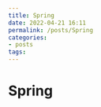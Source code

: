 ```yaml
---
title: Spring
date: 2022-04-21 16:11
permalink: /posts/Spring
categories:
- posts
tags: 
---
```

# Spring

‍
